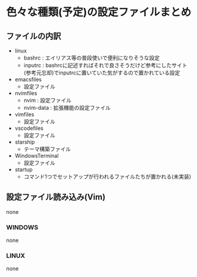 # 色々な種類(予定)の設定ファイルまとめ
## ファイルの内訳
- linux
  - bashrc  : エイリアス等の普段使いで便利になりそうな設定
  - inputrc : bashrcに記述すればそれで良さそうだけど参考にしたサイト(参考元忘却)でinputrcに置いていた気がするので置かれている設定
- emacsfiles
  - 設定ファイル
- nvimfiles
  - nvim      : 設定ファイル
  - nvim-data : 拡張機能の設定ファイル
- vimfiles
  - 設定ファイル
- vscodefiles
  - 設定ファイル
- starship
  - テーマ構築ファイル
- WindowsTerminal
  - 設定ファイル
- startup
  - コマンド1つでセットアップが行われるファイルたちが置かれる(未実装)

## 設定ファイル読み込み(Vim)

none

### WINDOWS

none

### LINUX

none